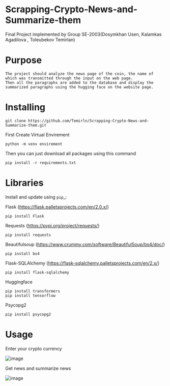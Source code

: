 # Scrapping-Crypto-News-and-Summarize-them
 
Final Project implemented by Group SE-2003(Dosymkhan Usen, Kalamkas Agadilova , Toleubekov Temirlan)

# Purpose

    The project should analyze the news page of the coin, the name of which was transmitted through the input on the web page.
    Then all the paragraphs are added to the database and display the summarized paragraphs using the hugging face on the website page.


# Installing

    git clone https://github.com/Temirln/Scrapping-Crypto-News-and-Summarize-them.git 
    
First Create Virtual Envirement

    python -m venv envirement
    
Then you can just download all packages using this command 

    pip install -r requirements.txt
    

# Libraries

Install and update using `pip`_:

Flask (https://flask.palletsprojects.com/en/2.0.x/)

    pip install Flask

Requests (https://pypi.org/project/requests/)

    pip install requests

Beautifulsoup (https://www.crummy.com/software/BeautifulSoup/bs4/doc/)

    pip install bs4

Flask-SQLAlchemy (https://flask-sqlalchemy.palletsprojects.com/en/2.x/)

    pip install flask-sqlalchemy

Huggingface

    pip install transformers
    pip install tensorflow
Psycopg2
 
    pip install psycopg2
    
# Usage 

Enter your crypto currency

![image](https://user-images.githubusercontent.com/74649499/142732838-18cb79ba-5555-4132-aa97-a5dbc921792f.png)

Get news and summarize news
 
![image](https://user-images.githubusercontent.com/74649499/142732844-c780a99b-f6ec-406f-b90d-15cca805dea3.png)


